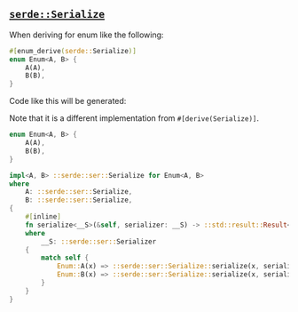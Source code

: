 ## [`serde::Serialize`](https://docs.serde.rs/serde/trait.Serialize.html)

When deriving for enum like the following:

```rust
#[enum_derive(serde::Serialize)]
enum Enum<A, B> {
    A(A),
    B(B),
}
```

Code like this will be generated:

Note that it is a different implementation from `#[derive(Serialize)]`.

```rust
enum Enum<A, B> {
    A(A),
    B(B),
}

impl<A, B> ::serde::ser::Serialize for Enum<A, B>
where
    A: ::serde::ser::Serialize,
    B: ::serde::ser::Serialize,
{
    #[inline]
    fn serialize<__S>(&self, serializer: __S) -> ::std::result::Result<__S::Ok, __S::Error>
    where
        __S: ::serde::ser::Serializer
    {
        match self {
            Enum::A(x) => ::serde::ser::Serialize::serialize(x, serializer),
            Enum::B(x) => ::serde::ser::Serialize::serialize(x, serializer),
        }
    }
}
```
